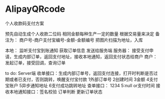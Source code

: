# AlipayQRcode
个人收款码支付方案


预先自动生成个人收款二位码 相同金额每种生产一定的数量 根据交易量来决定
备注为： 商户号-商户支付宝编号-金额-金额编号
把图片扫描为地址，入库

本地： 监听支付宝到账通知 获取订单信息 发送给服务端
服务器： 接受支付申请，生成内部订单，返回支付地址，接收本地通知，返回支付状态给商户
商户：发起订单，接受回调，查询订单

to do:
Server端 
收单接口：生成内部订单号，返回支付连接，打开时判断是否过期或者已支付，否则跳转，唤醒支付宝付款
1外部订单号 2创建时间 3金额 4支付宝账户 5异步通知地址 6支付成功跳转地址
查单接口： 1234 5:null or支付时间
接收本地通知接口：签名校验 订单判断 更新订单状态
